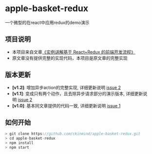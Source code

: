 # apple-basket-redux
一个微型的在react中应用redux的demo演示


## 项目说明
- 本项目来自文章[《实例讲解基于 React+Redux 的前端开发流程》](https://segmentfault.com/a/1190000005356568)
- 原文章没有提供完整的实现代码，本项目是原文章的完整实现

## 版本更新
- **[v1.2]**: 增加异步action的完整实现, 详细更新说明 [issue 2](https://github.com/ckinmind/apple-basket-redux/issues/2)
- **[v1.1]**: 变成只有两个动作，且去除异步请求部分的演示版本, 详细更新说明 [issue 2](https://github.com/ckinmind/apple-basket-redux/issues/2)
- **[v1.0]**: 基本同文章提供的代码一致, 详细更新说明 [issue 1](https://github.com/ckinmind/apple-basket-redux/issues/1)

## 如何开始
```js
> git clone https://github.com/ckinmind/apple-basket-redux.git
> cd apple-basket-redux
> npm install
> npm start
```